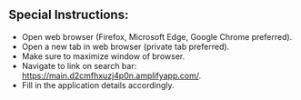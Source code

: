 ## Special Instructions:
- Open web browser (Firefox, Microsoft Edge, Google Chrome preferred).
- Open a new tab in web browser (private tab preferred).
- Make sure to maximize window of browser.
- Navigate to link on search bar: https://main.d2cmfhxuzj4p0n.amplifyapp.com/.
- Fill in the application details accordingly.
